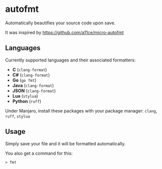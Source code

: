 # autofmt

Automatically beautifies your source code upon save.

It was inspired by https://github.com/a11ce/micro-autofmt

## Languages

Currently supported languages and their associated formatters:

* **C** (`clang-format`)
* **C#** (`clang-format`)
* **Go** (`go fmt`)
* **Java** (`clang-format`)
* **JSON** (`clang-format`)
* **Lua** (`stylua`)
* **Python** (`ruff`)

Under Manjaro, install these packages with your package manager: `clang`, `ruff`, `stylua`

## Usage

Simply save your file and it will be formatted automatically.

You also get a command for this:

    > fmt
